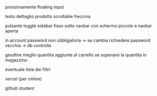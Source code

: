 prossimamente
floating input

testo dettaglio prodotto scrollable freccina

pulsante toggle sidebar fisso sotto navbar  con schermo piccolo e navbar aperta 

in account password non obbligatoria -> se cambia richiedere password vecchia -> db controlla

gesdtire meglio quantita aggiunte al carrello se superano la quantita in magazzino

eventuale lista dei filtri

vercel (per online)

github student
